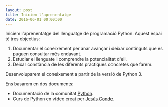 ```yaml
---
layout: post
title: Iniciem l'aprenentatge
date: 2016-06-01 00:00:00
---
```



Iniciem l'aprenentatge del llenguatge de programació Python. Aquest espai té tres objectius:

1. Documentar el coneixement per anar avançar i deixar continguts que es puguen consultar més endavant.
2. Estudiar el llenguate i comprendre la potencialitat d'ell.
3. Deixar constància de les diferents pràctiques concretes que farem.

Desenvoluparem el coneixement a partir de la versió de Python 3.

Ens basarem en dos documents:

- Documentació de la comunitat [Python](https://docs.python.org/3/tutorial/index.html).
- Curs de Python en video creat per [Jesús Conde](https://www.youtube.com/watch?v=qsHEAW6wqks).



